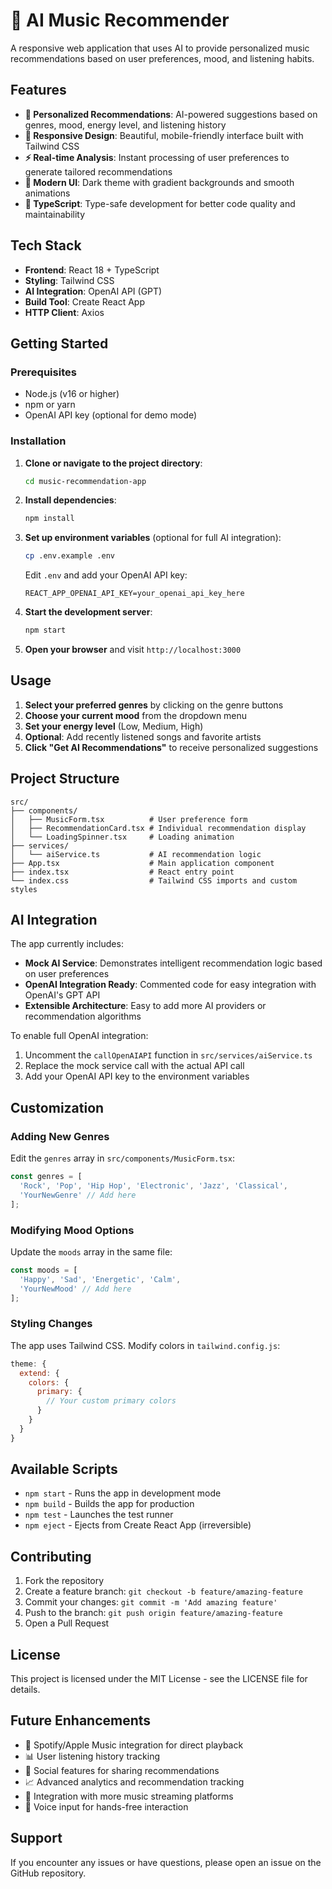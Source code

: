 # 🎵 AI Music Recommender

A responsive web application that uses AI to provide personalized music recommendations based on user preferences, mood, and listening habits.

## Features

- **🎯 Personalized Recommendations**: AI-powered suggestions based on genres, mood, energy level, and listening history
- **📱 Responsive Design**: Beautiful, mobile-friendly interface built with Tailwind CSS
- **⚡ Real-time Analysis**: Instant processing of user preferences to generate tailored recommendations
- **🎨 Modern UI**: Dark theme with gradient backgrounds and smooth animations
- **🔧 TypeScript**: Type-safe development for better code quality and maintainability

## Tech Stack

- **Frontend**: React 18 + TypeScript
- **Styling**: Tailwind CSS
- **AI Integration**: OpenAI API (GPT)
- **Build Tool**: Create React App
- **HTTP Client**: Axios

## Getting Started

### Prerequisites

- Node.js (v16 or higher)
- npm or yarn
- OpenAI API key (optional for demo mode)

### Installation

1. **Clone or navigate to the project directory**:
   ```bash
   cd music-recommendation-app
   ```

2. **Install dependencies**:
   ```bash
   npm install
   ```

3. **Set up environment variables** (optional for full AI integration):
   ```bash
   cp .env.example .env
   ```
   Edit `.env` and add your OpenAI API key:
   ```
   REACT_APP_OPENAI_API_KEY=your_openai_api_key_here
   ```

4. **Start the development server**:
   ```bash
   npm start
   ```

5. **Open your browser** and visit `http://localhost:3000`

## Usage

1. **Select your preferred genres** by clicking on the genre buttons
2. **Choose your current mood** from the dropdown menu
3. **Set your energy level** (Low, Medium, High)
4. **Optional**: Add recently listened songs and favorite artists
5. **Click "Get AI Recommendations"** to receive personalized suggestions

## Project Structure

```
src/
├── components/
│   ├── MusicForm.tsx          # User preference form
│   ├── RecommendationCard.tsx # Individual recommendation display
│   └── LoadingSpinner.tsx     # Loading animation
├── services/
│   └── aiService.ts           # AI recommendation logic
├── App.tsx                    # Main application component
├── index.tsx                  # React entry point
└── index.css                  # Tailwind CSS imports and custom styles
```

## AI Integration

The app currently includes:
- **Mock AI Service**: Demonstrates intelligent recommendation logic based on user preferences
- **OpenAI Integration Ready**: Commented code for easy integration with OpenAI's GPT API
- **Extensible Architecture**: Easy to add more AI providers or recommendation algorithms

To enable full OpenAI integration:
1. Uncomment the `callOpenAIAPI` function in `src/services/aiService.ts`
2. Replace the mock service call with the actual API call
3. Add your OpenAI API key to the environment variables

## Customization

### Adding New Genres
Edit the `genres` array in `src/components/MusicForm.tsx`:
```typescript
const genres = [
  'Rock', 'Pop', 'Hip Hop', 'Electronic', 'Jazz', 'Classical',
  'YourNewGenre' // Add here
];
```

### Modifying Mood Options
Update the `moods` array in the same file:
```typescript
const moods = [
  'Happy', 'Sad', 'Energetic', 'Calm',
  'YourNewMood' // Add here
];
```

### Styling Changes
The app uses Tailwind CSS. Modify colors in `tailwind.config.js`:
```javascript
theme: {
  extend: {
    colors: {
      primary: {
        // Your custom primary colors
      }
    }
  }
}
```

## Available Scripts

- `npm start` - Runs the app in development mode
- `npm build` - Builds the app for production
- `npm test` - Launches the test runner
- `npm eject` - Ejects from Create React App (irreversible)

## Contributing

1. Fork the repository
2. Create a feature branch: `git checkout -b feature/amazing-feature`
3. Commit your changes: `git commit -m 'Add amazing feature'`
4. Push to the branch: `git push origin feature/amazing-feature`
5. Open a Pull Request

## License

This project is licensed under the MIT License - see the LICENSE file for details.

## Future Enhancements

- 🎵 Spotify/Apple Music integration for direct playback
- 📊 User listening history tracking
- 🤝 Social features for sharing recommendations
- 📈 Advanced analytics and recommendation tracking
- 🔗 Integration with more music streaming platforms
- 🎤 Voice input for hands-free interaction

## Support

If you encounter any issues or have questions, please open an issue on the GitHub repository.
